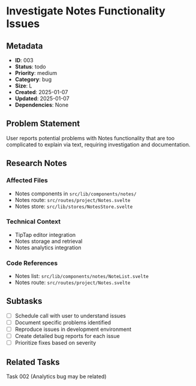 # Investigate Notes Functionality Issues

## Metadata
- **ID**: 003
- **Status**: todo
- **Priority**: medium
- **Category**: bug
- **Size**: L
- **Created**: 2025-01-07
- **Updated**: 2025-01-07
- **Dependencies**: None

## Problem Statement
User reports potential problems with Notes functionality that are too complicated to explain via text, requiring investigation and documentation.

## Research Notes
### Affected Files
- Notes components in `src/lib/components/notes/`
- Notes route: `src/routes/project/Notes.svelte`
- Notes store: `src/lib/stores/NotesStore.svelte`

### Technical Context
- TipTap editor integration
- Notes storage and retrieval
- Notes analytics integration

### Code References
- Notes list: `src/lib/components/notes/NoteList.svelte`
- Notes route: `src/routes/project/Notes.svelte`

## Subtasks
- [ ] Schedule call with user to understand issues
- [ ] Document specific problems identified
- [ ] Reproduce issues in development environment
- [ ] Create detailed bug reports for each issue
- [ ] Prioritize fixes based on severity

## Related Tasks
Task 002 (Analytics bug may be related)